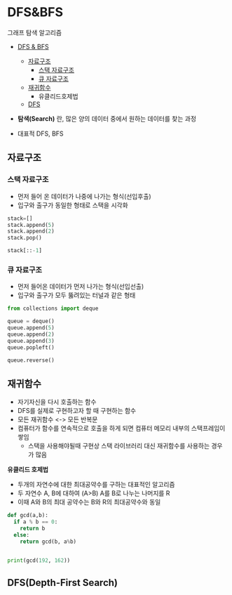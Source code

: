 # DFS&BFS
그래프 탐색 알고리즘  
- [DFS & BFS](#DFS&BFS)  
  - [자료구조](#자료구조)
    - [스택 자료구조](#스택-자료구조)
    - [큐 자료구조](#큐-자료구조)  
  - [재귀함수](#재귀함수)
    - 유클리드호제법
  - [DFS](#DFS(Depth-First-Search))

- **탐색(Search)** 란, 많은 양의 데이터 중에서 원하는 데이터를 찾는 과정
- 대표적 DFS, BFS

## 자료구조
### 스택 자료구조
- 먼저 들어 온 데이터가 나중에 나가는 형식(선입후출)
- 입구와 출구가 동일한 형태로 스택을 시각화

```python
stack=[]
stack.append(5)
stack.append(2)
stack.pop()

stack[::-1]
```

### 큐 자료구조
- 먼저 들어온 데이터가 먼저 나가는 형식(선입선출)
- 입구와 출구가 모두 뚫려있는 터널과 같은 형태

```python
from collections import deque

queue = deque()
queue.append(5)
queue.append(2)
queue.append(3)
queue.popleft()

queue.reverse()
```
## 재귀함수
- 자기자신을 다시 호출하는 함수
- DFS를 실제로 구현하고자 할 때 구현하는 함수  
- 모든 재귀함수 <-> 모든 반복문
- 컴퓨터가 함수를 연속적으로 호출을 하게 되면 컴퓨터 메모리 내부의 스택프레임이 쌓임
  - 스택을 사용해야될때 구현상 스택 라이브러리 대신 재귀함수를 사용하는 경우가 많음


**유클리드 호제법**
- 두개의 자연수에 대한 최대공약수를 구하는 대표적인 알고리즘
- 두 자연수 A, B에 대하여 (A>B) A를 B로 나누는 나머지를 R
- 이때 A와 B의 최대 공약수는 B와 R의 최대공약수와 동일


```python
def gcd(a,b):
  if a % b == 0:
    return b
  else:
    return gcd(b, a%b)
   

print(gcd(192, 162))
```

## DFS(Depth-First Search)
